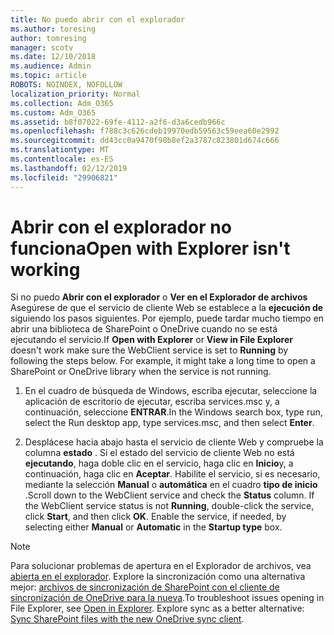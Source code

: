 ```yaml
---
title: No puedo abrir con el explorador
ms.author: toresing
author: tomresing
manager: scotv
ms.date: 12/10/2018
ms.audience: Admin
ms.topic: article
ROBOTS: NOINDEX, NOFOLLOW
localization_priority: Normal
ms.collection: Adm_O365
ms.custom: Adm_O365
ms.assetid: b8f07022-69fe-4112-a2f6-d3a6cedb966c
ms.openlocfilehash: f788c3c626cdeb19970edb59563c59eea60e2992
ms.sourcegitcommit: dd43cc0a9470f98b8ef2a3787c823801d674c666
ms.translationtype: MT
ms.contentlocale: es-ES
ms.lasthandoff: 02/12/2019
ms.locfileid: "29906821"
---
```

# <a name="open-with-explorer-isnt-working"></a><span data-ttu-id="87a79-102">Abrir con el explorador no funciona</span><span class="sxs-lookup"><span data-stu-id="87a79-102">Open with Explorer isn't working</span></span>

<span data-ttu-id="87a79-p101">Si no puedo **Abrir con el explorador** o **Ver en el Explorador de archivos** Asegúrese de que el servicio de cliente Web se establece a la **ejecución de** siguiendo los pasos siguientes. Por ejemplo, puede tardar mucho tiempo en abrir una biblioteca de SharePoint o OneDrive cuando no se está ejecutando el servicio.</span><span class="sxs-lookup"><span data-stu-id="87a79-p101">If **Open with Explorer** or **View in File Explorer** doesn't work make sure the WebClient service is set to **Running** by following the steps below. For example, it might take a long time to open a SharePoint or OneDrive library when the service is not running.</span></span> 
  
1. <span data-ttu-id="87a79-105">En el cuadro de búsqueda de Windows, escriba ejecutar, seleccione la aplicación de escritorio de ejecutar, escriba services.msc y, a continuación, seleccione **ENTRAR**.</span><span class="sxs-lookup"><span data-stu-id="87a79-105">In the Windows search box, type run, select the Run desktop app, type services.msc, and then select **Enter**.</span></span>
    
2. <span data-ttu-id="87a79-p102">Desplácese hacia abajo hasta el servicio de cliente Web y compruebe la columna **estado** . Si el estado del servicio de cliente Web no está **ejecutando**, haga doble clic en el servicio, haga clic en **Inicio**y, a continuación, haga clic en **Aceptar**. Habilite el servicio, si es necesario, mediante la selección **Manual** o **automática** en el cuadro **tipo de inicio** .</span><span class="sxs-lookup"><span data-stu-id="87a79-p102">Scroll down to the WebClient service and check the **Status** column. If the WebClient service status is not **Running**, double-click the service, click **Start**, and then click **OK**. Enable the service, if needed, by selecting either **Manual** or **Automatic** in the **Startup type** box.</span></span> 
    
> [!NOTE]
> <span data-ttu-id="87a79-p103">Para solucionar problemas de apertura en el Explorador de archivos, vea [abierta en el explorador](https://go.microsoft.com/fwlink/?linkid=871665). Explore la sincronización como una alternativa mejor: [archivos de sincronización de SharePoint con el cliente de sincronización de OneDrive para la nueva](https://go.microsoft.com/fwlink/?linkid=871666).</span><span class="sxs-lookup"><span data-stu-id="87a79-p103">To troubleshoot issues opening in File Explorer, see [Open in Explorer](https://go.microsoft.com/fwlink/?linkid=871665). Explore sync as a better alternative: [Sync SharePoint files with the new OneDrive sync client](https://go.microsoft.com/fwlink/?linkid=871666).</span></span> 
  

